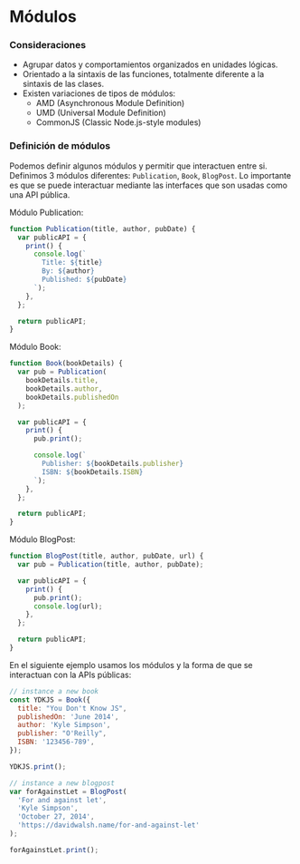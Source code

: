 # Módulos

### Consideraciones

- Agrupar datos y comportamientos organizados en unidades lógicas.
- Orientado a la sintaxis de las funciones, totalmente diferente a la sintaxis de las clases.
- Existen variaciones de tipos de módulos:
  - AMD (Asynchronous Module Definition)
  - UMD (Universal Module Definition)
  - CommonJS (Classic Node.js-style modules)

### Definición de módulos

Podemos definir algunos módulos y permitir que interactuen entre si. Definimos 3 módulos diferentes: `Publication`, `Book`, `BlogPost`. Lo importante es que se puede interactuar mediante las interfaces que son usadas como una API pública.

Módulo Publication:

```javascript
function Publication(title, author, pubDate) {
  var publicAPI = {
    print() {
      console.log(`
        Title: ${title}
        By: ${author}
        Published: ${pubDate}
      `);
    },
  };

  return publicAPI;
}
```

Módulo Book:

```javascript
function Book(bookDetails) {
  var pub = Publication(
    bookDetails.title,
    bookDetails.author,
    bookDetails.publishedOn
  );

  var publicAPI = {
    print() {
      pub.print();

      console.log(`
        Publisher: ${bookDetails.publisher}
        ISBN: ${bookDetails.ISBN}
      `);
    },
  };

  return publicAPI;
}
```

Módulo BlogPost:

```javascript
function BlogPost(title, author, pubDate, url) {
  var pub = Publication(title, author, pubDate);

  var publicAPI = {
    print() {
      pub.print();
      console.log(url);
    },
  };

  return publicAPI;
}
```

En el siguiente ejemplo usamos los módulos y la forma de que se interactuan con la APIs públicas:

```javascript
// instance a new book
const YDKJS = Book({
  title: "You Don't Know JS",
  publishedOn: 'June 2014',
  author: 'Kyle Simpson',
  publisher: "O'Reilly",
  ISBN: '123456-789',
});

YDKJS.print();

// instance a new blogpost
var forAgainstLet = BlogPost(
  'For and against let',
  'Kyle Simpson',
  'October 27, 2014',
  'https://davidwalsh.name/for-and-against-let'
);

forAgainstLet.print();
```
